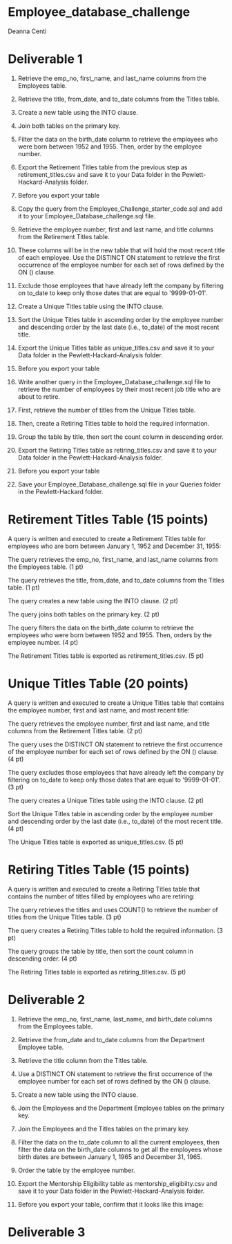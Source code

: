 # Employee_database_challenge

Deanna Centi


# Deliverable 1

1. Retrieve the emp_no, first_name, and last_name columns from the Employees table.

2. Retrieve the title, from_date, and to_date columns from the Titles table.

3. Create a new table using the INTO clause.

4. Join both tables on the primary key.

5. Filter the data on the birth_date column to retrieve the employees who were born between 1952 and 1955. Then, order by the employee number.

6. Export the Retirement Titles table from the previous step as retirement_titles.csv and save it to your Data folder in the Pewlett-Hackard-Analysis folder.

7. Before you export your table


8. Copy the query from the Employee_Challenge_starter_code.sql and add it to your Employee_Database_challenge.sql file.

9. Retrieve the employee number, first and last name, and title columns from the Retirement Titles table.

10. These columns will be in the new table that will hold the most recent title of each employee.
Use the DISTINCT ON statement to retrieve the first occurrence of the employee number for each set of rows defined by the ON () clause.

11. Exclude those employees that have already left the company by filtering on to_date to keep only those dates that are equal to '9999-01-01'.

12. Create a Unique Titles table using the INTO clause.

13. Sort the Unique Titles table in ascending order by the employee number and descending order by the last date (i.e., to_date) of the most recent title.

14. Export the Unique Titles table as unique_titles.csv and save it to your Data folder in the Pewlett-Hackard-Analysis folder.

15. Before you export your table

16. Write another query in the Employee_Database_challenge.sql file to retrieve the number of employees by their most recent job title who are about to retire.

17. First, retrieve the number of titles from the Unique Titles table.

18. Then, create a Retiring Titles table to hold the required information.

19. Group the table by title, then sort the count column in descending order.

20. Export the Retiring Titles table as retiring_titles.csv and save it to your Data folder in the Pewlett-Hackard-Analysis folder.

21. Before you export your table

22. Save your Employee_Database_challenge.sql file in your Queries folder in the Pewlett-Hackard folder.

# Retirement Titles Table (15 points)
A query is written and executed to create a Retirement Titles table for employees who are born between January 1, 1952 and December 31, 1955:

The query retrieves the emp_no, first_name, and last_name columns from the Employees table. (1 pt)

The query retrieves the title, from_date, and to_date columns from the Titles table. (1 pt)

The query creates a new table using the INTO clause. (2 pt)

The query joins both tables on the primary key. (2 pt)

The query filters the data on the birth_date column to retrieve the employees who were born between 1952 and 1955. Then, orders by the employee number. (4 pt)

The Retirement Titles table is exported as retirement_titles.csv. (5 pt)

# Unique Titles Table (20 points)
​A query is written and executed to create a Unique Titles table that contains the employee number, first and last name, and most recent title:

The query retrieves the employee number, first and last name, and title columns from the Retirement Titles table. (2 pt)

The query uses the DISTINCT ON statement to retrieve the first occurrence of the employee number for each set of rows defined by the ON () clause. (4 pt)

The query excludes those employees that have already left the company by filtering on to_date to keep only those dates that are equal to '9999-01-01'. (3 pt)

The query creates a Unique Titles table using the INTO clause. (2 pt)

Sort the Unique Titles table in ascending order by the employee number and descending order by the last date (i.e., to_date) of the most recent title. (4 pt)

​The Unique Titles table is exported as unique_titles.csv. (5 pt)

# Retiring Titles Table (15 points)
A query is written and executed to create a Retiring Titles table that contains the number of titles filled by employees who are retiring:

The query retrieves the titles and uses COUNT() to retrieve the number of titles from the Unique Titles table. (3 pt)

The query creates a Retiring Titles table to hold the required information. (3 pt)

The query groups the table by title, then sort the count column in descending order. (4 pt)

The Retiring Titles table is exported as retiring_titles.csv. (5 pt)

# Deliverable 2
1. Retrieve the emp_no, first_name, last_name, and birth_date columns from the Employees table.

2. Retrieve the from_date and to_date columns from the Department Employee table.

3. Retrieve the title column from the Titles table.

4. Use a DISTINCT ON statement to retrieve the first occurrence of the employee number for each set of rows defined by the ON () clause.

5. Create a new table using the INTO clause.

6. Join the Employees and the Department Employee tables on the primary key.

7. Join the Employees and the Titles tables on the primary key.

8. Filter the data on the to_date column to all the current employees, then filter the data on the birth_date columns to get all the employees whose birth dates are between January 1, 1965 and December 31, 1965.

9. Order the table by the employee number.

10. Export the Mentorship Eligibility table as mentorship_eligibilty.csv and save it to your Data folder in the Pewlett-Hackard-Analysis folder.

11. Before you export your table, confirm that it looks like this image:


# Deliverable 3


